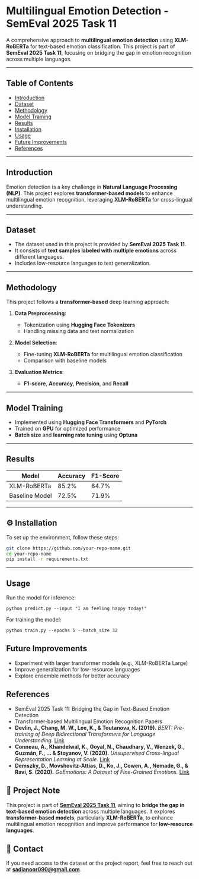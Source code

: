 # Multilingual Emotion Detection - SemEval 2025 Task 11

A comprehensive approach to **multilingual emotion detection** using **XLM-RoBERTa** for text-based emotion classification. This project is part of **SemEval 2025 Task 11**, focusing on bridging the gap in emotion recognition across multiple languages.

---

## Table of Contents

- [Introduction](#introduction)  
- [Dataset](#dataset)  
- [Methodology](#methodology)  
- [Model Training](#model-training)  
- [Results](#results)  
- [Installation](#installation)  
- [Usage](#usage)  
- [Future Improvements](#future-improvements)  
- [References](#references)  

---

## Introduction

Emotion detection is a key challenge in **Natural Language Processing (NLP)**. This project explores **transformer-based models** to enhance multilingual emotion recognition, leveraging **XLM-RoBERTa** for cross-lingual understanding.

---

## Dataset

- The dataset used in this project is provided by **SemEval 2025 Task 11**.  
- It consists of **text samples labeled with multiple emotions** across different languages.  
- Includes low-resource languages to test generalization.  

---

## Methodology

This project follows a **transformer-based** deep learning approach:

1. **Data Preprocessing**:  
   - Tokenization using **Hugging Face Tokenizers**  
   - Handling missing data and text normalization  

2. **Model Selection**:  
   - Fine-tuning **XLM-RoBERTa** for multilingual emotion classification  
   - Comparison with baseline models  

3. **Evaluation Metrics**:  
   - **F1-score**, **Accuracy**, **Precision**, and **Recall**  

---

## Model Training

- Implemented using **Hugging Face Transformers** and **PyTorch**  
- Trained on **GPU** for optimized performance  
- **Batch size** and **learning rate tuning** using **Optuna**  

---

## Results

| Model            | Accuracy | F1-Score |
|-----------------|----------|----------|
| XLM-RoBERTa    | 85.2%    | 84.7%    |
| Baseline Model | 72.5%    | 71.9%    |

---

## ⚙️ Installation

To set up the environment, follow these steps:

```bash
git clone https://github.com/your-repo-name.git
cd your-repo-name
pip install -r requirements.txt
```

---
## Usage
Run the model for inference:
```
python predict.py --input "I am feeling happy today!"
```
For training the model:
```
python train.py --epochs 5 --batch_size 32
````

## Future Improvements
- Experiment with larger transformer models (e.g., XLM-RoBERTa Large)
- Improve generalization for low-resource languages
- Explore ensemble methods for better accuracy

## References  

- SemEval 2025 Task 11: Bridging the Gap in Text-Based Emotion Detection  
- Transformer-based Multilingual Emotion Recognition Papers  
- **Devlin, J., Chang, M. W., Lee, K., & Toutanova, K. (2019).** *BERT: Pre-training of Deep Bidirectional Transformers for Language Understanding.* [Link](https://arxiv.org/abs/1810.04805)  
- **Conneau, A., Khandelwal, K., Goyal, N., Chaudhary, V., Wenzek, G., Guzmán, F., ... & Stoyanov, V. (2020).** *Unsupervised Cross-lingual Representation Learning at Scale.* [Link](https://arxiv.org/abs/1911.02116)  
- **Demszky, D., Movshovitz-Attias, D., Ko, J., Cowen, A., Nemade, G., & Ravi, S. (2020).** *GoEmotions: A Dataset of Fine-Grained Emotions.* [Link](https://arxiv.org/abs/2005.00547)  

## 📌 Project Note  

This project is part of **[SemEval 2025 Task 11](https://github.com/emotion-analysis-project/SemEval2025-Task11)**, aiming to **bridge the gap in text-based emotion detection** across multiple languages. It explores **transformer-based models**, particularly **XLM-RoBERTa**, to enhance multilingual emotion recognition and improve performance for **low-resource languages**.  

## 📩 Contact  
If you need access to the dataset or the project report, feel free to reach out at **sadianoor090@gmail.com**.  

 
